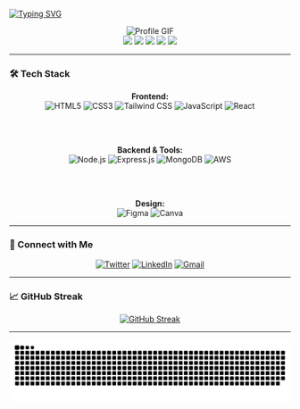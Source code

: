<!-- Typing SVG Greeting -->
<a href="https://git.io/typing-svg"><img src="https://readme-typing-svg.demolab.com?font=Raleway&weight=600&size=50&duration=2000&pause=1500&color=2BE642&center=true&vCenter=true&width=1080&height=150&lines=%3C%F0%9F%91%8BHello%2C+World!%2F%3E;%3C%F0%9F%91%8BNamaste%2C+World!%2F%3E;%3C%F0%9F%91%8BHola%2C+World!%2F%3E;%3C%F0%9F%91%8BOi%2C+World!%2F%3E;%3C%F0%9F%91%8BCiao%2C+World!%2F%3E;%3C%F0%9F%91%8BMyself%2C+Ashutosh+Maurya%2F%3E" alt="Typing SVG"/></a>

<!-- Animated Avatar/GIF -->
<div align="center">
  <img height="200" src="https://user-images.githubusercontent.com/74038190/225813708-98b745f2-7d22-48cf-9150-083f1b00d6c9.gif" alt="Profile GIF" />
</div>

<!-- GitHub Profile Summary Cards -->
<div align="center">

<!-- Main Summary Card -->
<img src="https://github-profile-summary-cards.vercel.app/api/cards/profile-details?username=aashutosh585&theme=github_dark" />

<!-- Repo Stats and Most Used Languages -->
<img src="https://github-profile-summary-cards.vercel.app/api/cards/repos-per-language?username=aashutosh585&theme=github_dark" />
<img src="https://github-profile-summary-cards.vercel.app/api/cards/most-commit-language?username=aashutosh585&theme=github_dark" />

<!-- General Stats -->
<img src="https://github-profile-summary-cards.vercel.app/api/cards/stats?username=aashutosh585&theme=github_dark" />
<img src="https://github-profile-summary-cards.vercel.app/api/cards/productive-time?username=aashutosh585&theme=github_dark" />

</div>


---

### 🛠️ Tech Stack
<div align="center">
  <!-- Frontend -->
  <b>Frontend:</b><br>
  <img src="https://cdn.jsdelivr.net/gh/devicons/devicon/icons/html5/html5-original.svg" height="40" alt="HTML5" />
  <img src="https://cdn.jsdelivr.net/gh/devicons/devicon/icons/css3/css3-original.svg" height="40" alt="CSS3" />
  <img src="https://cdn.jsdelivr.net/gh/devicons/devicon/icons/tailwindcss/tailwindcss-original.svg" height="40" alt="Tailwind CSS" />
  <img src="https://cdn.jsdelivr.net/gh/devicons/devicon/icons/javascript/javascript-original.svg" height="40" alt="JavaScript" />
  <img src="https://cdn.jsdelivr.net/gh/devicons/devicon/icons/react/react-original.svg" height="40" alt="React" />

  <br><br>

  <!-- Backend & Tools -->
  <b>Backend & Tools:</b><br>
  <img src="https://cdn.jsdelivr.net/gh/devicons/devicon/icons/nodejs/nodejs-original.svg" height="40" alt="Node.js" />
  <img src="https://cdn.jsdelivr.net/gh/devicons/devicon/icons/express/express-original.svg" height="40" alt="Express.js" />
  <img src="https://cdn.jsdelivr.net/gh/devicons/devicon/icons/mongodb/mongodb-original.svg" height="40" alt="MongoDB" />
  <img src="https://cdn.jsdelivr.net/gh/devicons/devicon/icons/aws/aws-original.svg" height="40" alt="AWS" />

  <br><br>

  <!-- Design -->
  <b>Design:</b><br>
  <img src="https://cdn.jsdelivr.net/gh/devicons/devicon/icons/figma/figma-original.svg" height="40" alt="Figma" />
  <img src="https://cdn.jsdelivr.net/gh/devicons/devicon/icons/canva/canva-original.svg" height="40" alt="Canva" />
</div>

---

### 📲 Connect with Me
<div align="center">
  <a href="https://x.com/Ashutos86739582" target="_blank"><img src="https://img.shields.io/static/v1?message=Twitter&logo=twitter&style=for-the-badge" height="35" alt="Twitter" /></a>
  <a href="https://www.linkedin.com/in/ashutosh-maurya-81b2072a0/" target="_blank"><img src="https://img.shields.io/static/v1?message=LinkedIn&logo=linkedin&style=for-the-badge" height="35" alt="LinkedIn" /></a>
  <a href="mailto:ashutoshmaurya585@gmail.com" target="_blank"><img src="https://img.shields.io/static/v1?message=Gmail&logo=gmail&style=for-the-badge" height="35" alt="Gmail" /></a>
</div>

---

### 📈 GitHub Streak
<div align="center">
  <a href="https://git.io/streak-stats"><img src="https://streak-stats.demolab.com?user=aashutosh585&theme=prussian" alt="GitHub Streak" /></a>
</div>

---

<a align="center">
  <img width="800px" src="https://raw.githubusercontent.com/platane/snk/output/github-contribution-grid-snake-dark.svg" alt="Contribution Grid Snake"/>
</a>
